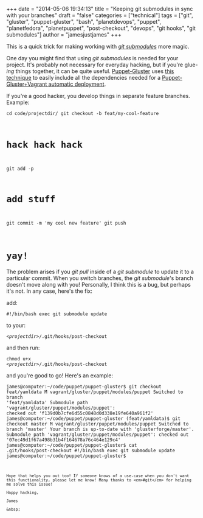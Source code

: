 +++
date = "2014-05-06 19:34:13"
title = "Keeping git submodules in sync with your branches"
draft = "false"
categories = ["technical"]
tags = ["git", "gluster", "puppet-gluster", "bash", "planetdevops", "puppet", "planetfedora", "planetpuppet", "post-checkout", "devops", "git hooks", "git submodules"]
author = "jamesjustjames"
+++

This is a quick trick for making working with <a href="http://www.git-scm.com/book/en/Git-Tools-Submodules"><em>git submodules</em></a> more magic.

One day you might find that using <em>git submodules</em> is needed for your project. It's probably not necessary for everyday hacking, but if you're glue<em>-ing</em> things together, it can be quite useful. <a title="puppet-gluster" href="https://ttboj.wordpress.com/code/puppet-gluster/">Puppet-Gluster</a> uses <a href="https://github.com/purpleidea/puppet-gluster/tree/master/vagrant/gluster/puppet/modules">this technique</a> to easily include all the dependencies needed for a <a title="Automatically deploying GlusterFS with Puppet-Gluster + Vagrant!" href="https://ttboj.wordpress.com/2014/01/08/automatically-deploying-glusterfs-with-puppet-gluster-vagrant/">Puppet-Gluster+Vagrant automatic deployment</a>.

If you're a good hacker, you develop things in separate feature branches. Example:

<code>cd code/projectdir/
git checkout -b feat/my-cool-feature
# hack hack hack
git add -p
# add stuff
git commit -m 'my cool new feature'
git push
# yay!</code>

The problem arises if you <em>git pull</em> inside of a <em>git submodule</em> to update it to a particular commit. When you switch branches, the <em>git submodule</em>'s branch doesn't move along with you! Personally, I think this is a bug, but perhaps it's not. In any case, here's the fix:

add:

<code>#!/bin/bash
exec git submodule update</code>

to your:

<code><em>&lt;projectdir&gt;</em>/.git/hooks/post-checkout</code>

and then run:

<code>chmod u+x <em>&lt;projectdir&gt;</em>/.git/hooks/post-checkout</code>

and you're good to go! Here's an example:

<code>james@computer:~/code/puppet/puppet-gluster$ git checkout feat/yamldata
M vagrant/gluster/puppet/modules/puppet
Switched to branch 'feat/yamldata'
Submodule path 'vagrant/gluster/puppet/modules/puppet': checked out 'f139d0b7cfe6d55c0848d0d338e19fe640a961f2'
james@computer:~/code/puppet/puppet-gluster (feat/yamldata)$ git checkout master
M vagrant/gluster/puppet/modules/puppet
Switched to branch 'master'
Your branch is up-to-date with 'glusterforge/master'.
Submodule path 'vagrant/gluster/puppet/modules/puppet': checked out '07ec49d1f67a498b31b4f164678a76c464e129c4'
james@computer:~/code/puppet/puppet-gluster$ cat .git/hooks/post-checkout
#!/bin/bash
exec git submodule update
james@computer:~/code/puppet/puppet-gluster$
```
Hope that helps you out too! If someone knows of a use-case when you don't want this functionality, please let me know! Many thanks to <em>#git</em> for helping me solve this issue!

Happy hacking,

James

&nbsp;

